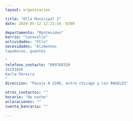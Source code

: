 ```yaml
---
layout: organizacion

title: "Olla Municipal 2"
date: 2020-05-12 12:21:54 -0300

departamento: "Montevideo"
barrio: "Casavalle"
actividades: "Olla"
necesidades: "Alimentos
tapabocas, guantes

"
telefono_contacto: "099768310
25151656
Karla Pereira
"
direccion: "Pasaje A 2288, entre chicago y los ÁNGELES"

otros_contactos: ""
horario: "De noche"
aclaraciones: ""
cuenta_bancaria: ""

---
```

